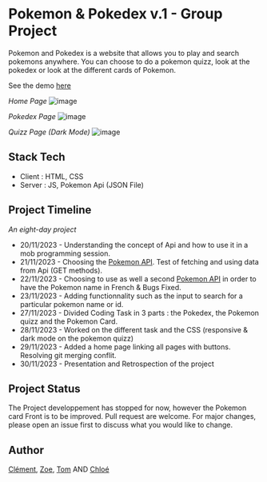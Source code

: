 # Pokemon & Pokedex v.1 - Group Project
Pokemon and Pokedex is a website that allows you to play and search pokemons anywhere. 
You can choose to do a pokemon quizz, look at the pokedex or look at the different cards of Pokemon. 

See the demo <a href='https://zoeleca.github.io/Pokedex-and-Pokemon/Accueil/Accueil.html'>here</a>

<em>Home Page</em>
![image](https://github.com/Stoyots/pokemonFinal/assets/146814463/48983d37-a793-4a94-8f52-7ec7430b7699)


<em>Pokedex Page</em>
![image](https://github.com/Stoyots/pokemonFinal/assets/146814463/ad5b08dd-bef5-4408-ba95-995c84beaf9d)


<em>Quizz Page (Dark Mode)</em>
![image](https://github.com/Stoyots/pokemonFinal/assets/146814463/2d067791-f6a8-4c46-9056-2ae4ba888716)

## Stack Tech 
- Client : HTML, CSS 
- Server : JS, Pokemon Api (JSON File)

## Project Timeline 
<em>An eight-day project</em>
 - 20/11/2023 - Understanding the concept of Api and how to use it in a mob programming session. 
 - 21/11/2023 - Choosing the <a href='https://pokeapi.co/'>Pokemon API</a>. Test of fetching and using data from Api (GET methods). 
 - 22/11/2023 - Choosing to use as well a second <a href='https://pokebuildapi.fr/api/v1'>Pokemon API</a> in order to have the Pokemon name in French & Bugs Fixed. 
 - 23/11/2023 - Adding functionnality such as the input to search for a particular pokemon name or id. 
 - 27/11/2023 - Divided Coding Task in 3 parts : the Pokedex, the Pokemon quizz and the Pokemon Card. 
 - 28/11/2023 - Worked on the different task and the CSS (responsive & dark mode on the pokemon quizz)
 - 29/11/2023 - Added a home page linking all pages with buttons. Resolving git merging conflit. 
 - 30/11/2023 - Presentation and Retrospection  of the project

## Project Status
The Project developpement has stopped for now, however the Pokemon card Front is to be improved.
Pull request are welcome. For major changes, please open an issue first to discuss what you would like to change. 

## Author
<a href='https://github.com/Kushumai'>Clément</a>, <a href='https://github.com/zoeleca'>Zoe</a>, <a href='https://github.com/Stoyots'>Tom</a> AND <a href='https://github.com/JinxedQuinn'>Chloé</a>
